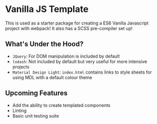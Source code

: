 # Vanilla JS Template
This is used as a starter package for creating a ES6 Vanilla Javascript project with webpack!
It also has a SCSS pre-compiler set up!

## What's Under the Hood?
- `JQuery`: For DOM manipulation is included by default
- `lodash`: Not included by default but very useful for more intensive projects
- `Material Design Light`: `index.html` contains links to style sheets for using MDL with a default colour theme

## Upcoming Features
- Add the ability to create templated components
- Linting
- Basic unit testing suite

